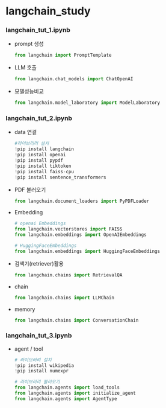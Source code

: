 # langchain_study

### langchain_tut_1.ipynb
 - prompt 생성
   ``` python
   from langchain import PromptTemplate
 - LLM 호출
   ``` python
   from langchain.chat_models import ChatOpenAI
 - 모델성능비교
   ``` python
   from langchain.model_laboratory import ModelLaboratory
   
### langchain_tut_2.ipynb
- data 연결
  ``` python
  #라이브리러 설치
  !pip install langchain
  !pip install openai
  !pip install pypdf
  !pip install tiktoken
  !pip install faiss-cpu
  !pip install sentence_transformers

- PDF 불러오기
  ``` python
  from langchain.document_loaders import PyPDFLoader

- Embedding
  ``` python
  # openai Embeddings
  from langchain.vectorstores import FAISS
  from langchain.embeddings import OpenAIEmbeddings

  # HuggingFaceEmbeddings
  from langchain.embeddings import HuggingFaceEmbeddings

- 검색기(retriever)활용
  ``` python
  from langchain.chains import RetrievalQA

- chain
  ``` python
  from langchain.chains import LLMChain

- memory
  ``` python
  from langchain.chains import ConversationChain

### langchain_tut_3.ipynb
- agent / tool
  ``` python
  # 라이브러리 설치
  !pip install wikipedia
  !pip install numexpr

  # 라이브러리 불러오기  
  from langchain.agents import load_tools
  from langchain.agents import initialize_agent
  from langchain.agents import AgentType


  
